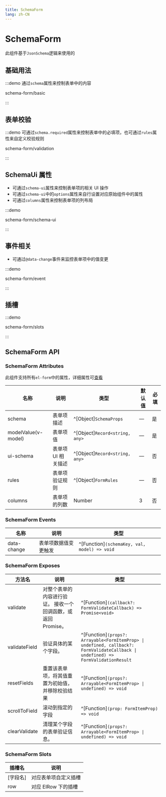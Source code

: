 ```yaml
---
title: SchemaForm
lang: zh-CN
---
```


# SchemaForm

此组件基于`JsonSchema`逻辑来使用的

## 基础用法

:::demo 通过`schema`属性来控制表单中的内容

schema-form/basic

:::

## 表单校验

:::demo 可通过`schema.required`属性来控制表单中的必填项，也可通过`rules`属性来自定义校验规则

schema-form/validation

:::

## SchemaUi 属性

- 可通过`schema-ui`属性来控制表单项的相关 UI 操作
- 可通过`schema-ui`中的`options`属性来自行设置对应原始组件中的属性
- 可通过`columns`属性来控制表单项的列布局

:::demo

schema-form/schema-ui

:::

## 事件相关

- 可通过`@data-change`事件来监控表单项中的值变更

:::demo

schema-form/event

:::

## 插槽

:::demo

schema-form/slots

:::

## SchemaForm API

### SchemaForm Attributes

此组件支持所有`el-form`中的属性，详细属性可[查看](https://element-plus.org/zh-CN/component/form.html#form-attributes)

| 名称                | 说明               | 类型                           | 默认值 | 必填 |
| ------------------- | ------------------ | ------------------------------ | ------ | ---- |
| schema              | 表单项描述         | ^[Object]`SchemaProps`         | —      | 是   |
| modelValue(v-model) | 表单项值           | ^[Object]`Record<string, any>` | —      | 是   |
| ui-schema           | 表单项 UI 相关描述 | ^[Object]`Record<string, any>` | —      | 否   |
| rules               | 表单项验证规则     | ^[Object]`FormRules`           | —      | 否   |
| columns             | 表单项的列数       | Number                         | 3      | 否   |

### SchemaForm Events

| 名称        | 说明                 | 类型                                         |
| ----------- | -------------------- | -------------------------------------------- |
| data-change | 表单项数据值变更触发 | ^[Function]`(schemaKey, val, model) => void` |

### SchemaForm Exposes

| 方法名        | 说明                                                          | 类型                                                                                                                              |
| ------------- | ------------------------------------------------------------- | --------------------------------------------------------------------------------------------------------------------------------- |
| validate      | 对整个表单的内容进行验证。 接收一个回调函数，或返回 Promise。 | ^[Function]`(callback?: FormValidateCallback) => Promise<void>`                                                                   |
| validateField | 验证具体的某个字段。                                          | ^[Function]`(props?: Arrayable<FormItemProp> \| undefined, callback?: FormValidateCallback \| undefined) => FormValidationResult` |
| resetFields   | 重置该表单项，将其值重置为初始值，并移除校验结果              | ^[Function]`(props?: Arrayable<FormItemProp> \| undefined) => void`                                                               |
| scrollToField | 滚动到指定的字段                                              | ^[Function]`(prop: FormItemProp) => void`                                                                                         |
| clearValidate | 清理某个字段的表单验证信息。                                  | ^[Function]`(props?: Arrayable<FormItemProp> \| undefined) => void`                                                               |

### SchemaForm Slots

| 插槽名   | 说明                 |
| -------- | -------------------- |
| [字段名] | 对应表单项自定义插槽 |
| row      | 对应 ElRow 下的插槽  |
